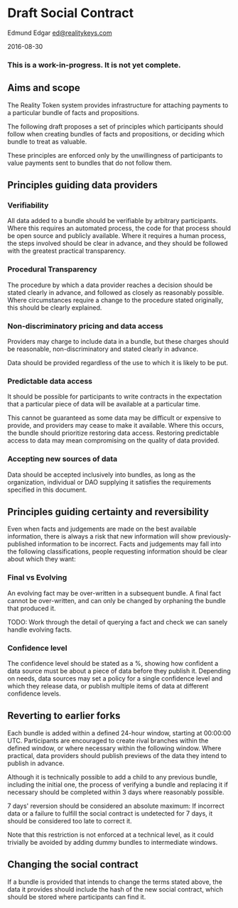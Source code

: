 # Draft Social Contract

Edmund Edgar
<ed@realitykeys.com>

2016-08-30

### This is a work-in-progress. It is not yet complete.


## Aims and scope

The Reality Token system provides infrastructure for attaching payments to a particular bundle of facts and propositions. 

The following draft proposes a set of principles which participants should follow when creating bundles of facts and propositions, or deciding which bundle to treat as valuable.

These principles are enforced only by the unwillingness of participants to value payments sent to bundles that do not follow them.


## Principles guiding data providers

### Verifiability

All data added to a bundle should be verifiable by arbitrary participants. Where this requires an automated process, the code for that process should be open source and publicly available. Where it requires a human process, the steps involved should be clear in advance, and they should be followed with the greatest practical transparency.

### Procedural Transparency

The procedure by which a data provider reaches a decision should be stated clearly in advance, and followed as closely as reasonably possible. Where circumstances require a change to the procedure stated originally, this should be clearly explained.

### Non-discriminatory pricing and data access

Providers may charge to include data in a bundle, but these charges should be reasonable, non-discriminatory and stated clearly in advance.

Data should be provided regardless of the use to which it is likely to be put.

### Predictable data access

It should be possible for participants to write contracts in the expectation that a particular piece of data will be available at a particular time. 

This cannot be guaranteed as some data may be difficult or expensive to provide, and providers may cease to make it available. Where this occurs, the bundle should prioritize restoring data access. Restoring predictable access to data may mean compromising on the quality of data provided.


### Accepting new sources of data

Data should be accepted inclusively into bundles, as long as the organization, individual or DAO supplying it satisfies the requirements specified in this document.


## Principles guiding certainty and reversibility

Even when facts and judgements are made on the best available information, there is always a risk that new information will show previously-published information to be incorrect. Facts and judgements may fall into the following classifications, people requesting information should be clear about which they want:

### Final vs Evolving

An evolving fact may be over-written in a subsequent bundle. A final fact cannot be over-written, and can only be changed by orphaning the bundle that produced it.

TODO: Work through the detail of querying a fact and check we can sanely handle evolving facts.

### Confidence level

The confidence level should be stated as a %, showing how confident a data source must be about a piece of data before they publish it. Depending on needs, data sources may set a policy for a single confidence level and which they release data, or publish multiple items of data at different confidence levels.


## Reverting to earlier forks

Each bundle is added within a defined 24-hour window, starting at 00:00:00 UTC. Participants are encouraged to create rival branches within the defined window, or where necessary within the following window. Where practical, data providers should publish previews of the data they intend to publish in advance.

Although it is technically possible to add a child to any previous bundle, including the initial one, the process of verifying a bundle and replacing it if necessary should be completed within 3 days where reasonably possible. 

7 days' reversion should be considered an absolute maximum: If incorrect data or a failure to fulfill the social contract is undetected for 7 days, it should be considered too late to correct it.

Note that this restriction is not enforced at a technical level, as it could trivially be avoided by adding dummy bundles to intermediate windows.


## Changing the social contract

If a bundle is provided that intends to change the terms stated above, the data it provides should include the hash of the new social contract, which should be stored where participants can find it.
